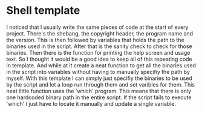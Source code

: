 # Shell template #
I noticed that I usually write the same pieces of code at the start of every
project. There's the shebang, the copyright header, the program name and the
version. This is then followed by variables that holds the path to the binaries
used in the script. After that is the sanity check to check for those binaries.
Then there is the function for printing the help screen and usage text.
So I thought it would be a good idea to keep all of this repeating code in
template. And while at it create a neat function to get all the binaries used
in the script into variables without having to manually specifiy the path by
myself. With this template I can simply just specifiy the binaries to be used
by the script and let a loop run through them and set varibles for them. This
neat little function uses the 'which' program. This means that there is only
one hardcoded binary path in the entire script. If the script fails to execute
'which' I just have to locate it manually and update a single variable. 


